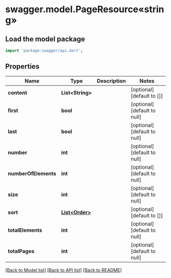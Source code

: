 # swagger.model.PageResource«string»

## Load the model package
```dart
import 'package:swagger/api.dart';
```

## Properties
Name | Type | Description | Notes
------------ | ------------- | ------------- | -------------
**content** | **List&lt;String&gt;** |  | [optional] [default to []]
**first** | **bool** |  | [optional] [default to null]
**last** | **bool** |  | [optional] [default to null]
**number** | **int** |  | [optional] [default to null]
**numberOfElements** | **int** |  | [optional] [default to null]
**size** | **int** |  | [optional] [default to null]
**sort** | [**List&lt;Order&gt;**](Order.md) |  | [optional] [default to []]
**totalElements** | **int** |  | [optional] [default to null]
**totalPages** | **int** |  | [optional] [default to null]

[[Back to Model list]](../README.md#documentation-for-models) [[Back to API list]](../README.md#documentation-for-api-endpoints) [[Back to README]](../README.md)


